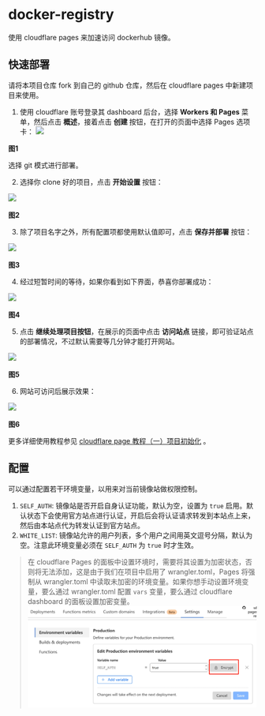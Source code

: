 # docker-registry
使用 cloudflare pages 来加速访问 dockerhub 镜像。

## 快速部署
请将本项目仓库 fork 到自己的 github 仓库，然后在 cloudflare pages 中新建项目来使用。
1. 使用 cloudflare 账号登录其 dashboard 后台，选择 **Workers 和 Pages** 菜单，然后点击 **概述**，接着点击 **创建** 按钮，在打开的页面中选择 Pages 选项卡：
![](docs/init_with_git.png)

**图1**

选择 git 模式进行部署。

2. 选择你 clone 好的项目，点击 **开始设置** 按钮：

![](docs/select_project.png)

**图2**

3. 除了项目名字之外，所有配置项都使用默认值即可，点击 **保存并部署** 按钮：

![](docs/save_config.png)

**图3**

4. 经过短暂时间的等待，如果你看到如下界面，恭喜你部署成功：

![](docs/deploy_finished.png)

**图4**

5. 点击 **继续处理项目按钮**，在展示的页面中点击 **访问站点** 链接，即可验证站点的部署情况，不过默认需要等几分钟才能打开网站。

![](docs/show_url.png)

**图5**

6. 网站可访问后展示效果：

![](docs/site_content.png)

**图6**

更多详细使用教程参见 [cloudflare page 教程（一）项目初始化](https://blog.whyun.com/posts/project-init-on-cloudflare-pages/) 。

## 配置
可以通过配置若干环境变量，以用来对当前镜像站做权限控制。
1. `SELF_AUTH`: 镜像站是否开启自身认证功能，默认为空，设置为 `true` 启用。默认状态下会使用官方站点进行认证，开启后会将认证请求转发到本站点上来，然后由本站点代为转发认证到官方站点。
2. `WHITE_LIST`: 镜像站允许的用户列表，多个用户之间用英文逗号分隔，默认为空。注意此环境变量必须在 `SELF_AUTH` 为 `true` 时才生效。

> 在 cloudflare Pages 的面板中设置环境时，需要将其设置为加密状态，否则将无法添加，这是由于我们在项目中启用了 wrangler.toml，Pages 将强制从 wrangler.toml 中读取未加密的环境变量。如果你想手动设置环境变量，要么通过 wrangler.toml 配置 `vars` 变量，要么通过 cloudflare dashboard 的面板设置加密变量。
> ![](docs/set_variable_secret.png)